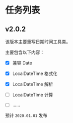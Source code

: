 # 任务列表

## v2.0.2

该版本主要重写日期时间工具类。

主要包含以下内容：

- [x] 兼容 Date

- [x] LocalDateTime 格式化

- [x] LocalDateTime 解析

- [ ] LocalDateTime 计算

- [ ] ……

预计 `2020.01.01` 发布